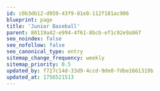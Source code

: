 ```yaml
---
id: c0b3db12-d959-43f9-81e0-112f181ac906
blueprint: page
title: 'Junior Baseball'
parent: 80119a42-e994-4f61-8bcb-ef1c92e9a867
seo_noindex: false
seo_nofollow: false
seo_canonical_type: entry
sitemap_change_frequency: weekly
sitemap_priority: 0.5
updated_by: f727c14d-33d9-4ccd-9de0-fdbe1661319b
updated_at: 1756521513
---
```

